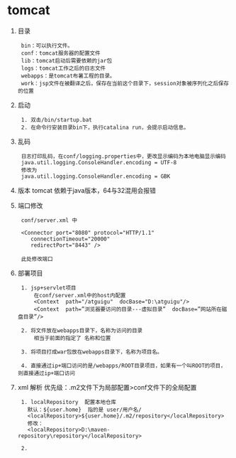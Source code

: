 # tomcat

1. 目录

        bin：可以执行文件。
        conf：tomcat服务器的配置文件
        lib：tomcat启动后需要依赖的jar包
        logs：tomcat工作之后的日志文件
        webapps：是tomcat布暑工程的目录。
        work：jsp文件在被翻译之后，保存在当前这个目录下，session对象被序列化之后保存的位置
    
2. 启动

        1. 双击/bin/startup.bat
        2. 在命令行安装目录bin下，执行catalina run，会提示启动信息。

3. 乱码

        日志打印乱码，在conf/logging.properties中，更改显示编码为本地电脑显示编码
        java.util.logging.ConsoleHandler.encoding = UTF-8
        修改为
        java.util.logging.ConsoleHandler.encoding = GBK

4. 版本 tomcat 依赖于java版本，64与32混用会报错

5. 端口修改

        conf/server.xml 中
        
        <Connector port="8080" protocol="HTTP/1.1"
           connectionTimeout="20000"
           redirectPort="8443" />
           
        此处修改端口 
    
6. 部署项目

        1. jsp+servlet项目
            在conf/server.xml中的host内配置
            <Context  path="/atguigu"  docBase="D:\atguigu"/>
            <Context  path=”浏览器要访问的目录---虚拟目录”  docBase=”网站所在磁盘目录”/>
            
        2. 将文件放在webapps目录下，名称为访问的目录
            相当于前面的指定了 名称和位置
            
        3. 将项目打成war包放在webapps目录下，名称为项目名。
    
        4. 直接通过ip+端口访问的是/webapps/ROOT目录项目，如果有一个叫ROOT的项目，则直接通过ip+端口访问



7. xml 解析  优先级：.m2文件下为局部配置>conf文件下的全局配置

        1. localRepository  配置本地仓库
          默认：${user.home}  指的是 user/用户名/  
          <localRepository>${user.home}/.m2/repository</localRepository>
          修改：
          <localRepository>D:\maven-repository\repository</localRepository>
          
        2. 
